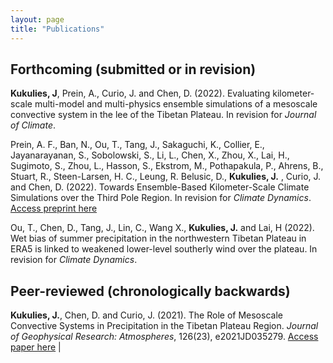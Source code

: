 ```yaml
---
layout: page
title: "Publications"
---
```


<style>
td, th {
   border: none!important;
   }
   </style>
 
## Forthcoming (submitted or in revision) 
 

**Kukulies, J**, Prein, A.,  Curio, J. and Chen, D. (2022). Evaluating kilometer-scale multi-model and multi-physics ensemble simulations of a mesoscale convective system in the lee of the Tibetan Plateau. In revision for *Journal of Climate*. 
 

Prein, A. F., Ban, N., Ou, T., Tang, J., Sakaguchi, K., Collier, E., Jayanarayanan, S., Sobolowski, S., Li, L., Chen, X., Zhou, X., Lai, H., Sugimoto, S., Zhou, L., Hasson, S., Ekstrom, M., Pothapakula, P., Ahrens, B., Stuart, R., Steen-Larsen, H. C., Leung, R. Belusic, D., **Kukulies, J.** , Curio, J. and Chen, D. (2022). Towards Ensemble-Based Kilometer-Scale Climate Simulations over the Third Pole Region. In revision for *Climate Dynamics*. [ Access preprint here](https://assets.researchsquare.com/files/rs-1570621/v1_covered.pdf?c=1651595899)


Ou, T., Chen, D., Tang, J., Lin, C., Wang X., **Kukulies, J.** and Lai, H (2022). Wet bias of summer precipitation in the northwestern Tibetan Plateau in ERA5 is linked to weakened lower-level southerly wind over the plateau. In revision for *Climate Dynamics*.

 
## Peer-reviewed (chronologically backwards)

**Kukulies, J.**, Chen, D. and Curio, J. (2021). The Role of Mesoscale Convective Systems in Precipitation in the Tibetan Plateau Region. *Journal of Geophysical Research: Atmospheres*, 126(23), e2021JD035279. [ Access paper here](https://agupubs.onlinelibrary.wiley.com/doi/full/10.1029/2021JD035279) | <span class="__dimensions_badge_embed__" data-doi="10.1029/2021JD035279" data-style="small_circle"></span><script async src="https://badge.dimensions.ai/badge.js" charset="utf-8"></script
            

Zhang, X., Yin, Y., **Kukulies, J.**, Li, Y., Kuang, X., He, C., and Chen, J. (2021). Revisiting Lightning Activity and Parameterization Using Geostationary Satellite Observations. *Remote Sensing*, 13(19). [ Access paper here](https://www.mdpi.com/2072-4292/13/19/3866) | <span class="__dimensions_badge_embed__" data-doi="10.3390/rs13193866" data-style="small_circle"></span><script async src="https://badge.dimensions.ai/badge.js" charset="utf-8"></script


Lai, H. W., Chen, H. W., **Kukulies, J.**, Ou, T. and Chen, D. (2020). Regionalization of seasonal precipitation over the Tibetan Plateau and associated large-scale atmospheric systems. *Journal of Climate*, 1-45. [ Access paper here](https://journals.ametsoc.org/view/journals/clim/34/7/JCLI-D-20-0521.1.xml) | <span class="__dimensions_badge_embed__" data-doi="10.1175/JCLI-D-20-0521.1" data-style="small_circle"></span><script async src="https://badge.dimensions.ai/badge.js" charset="utf-8"></script


**Kukulies, J.**, Chen, D. and Wang, M. (2020). Temporal and spatial variations of convection and precipitation over the Tibetan Plateau based on recent satellite observations. Part II: Precipitation climatology derived from GPM. *International Journal of Climatology*. [ Access paper here](https://rmets.onlinelibrary.wiley.com/doi/full/10.1002/joc.6493) | <span class="__dimensions_badge_embed__" data-doi="10.1002/joc.6493" data-style="small_circle"></span><script async src="https://badge.dimensions.ai/badge.js" charset="utf-8"></script


**Kukulies, J.**, Chen, D. and Wang, M. (2019). Temporal and spatial variations of convection and precipitation over the Tibetan Plateau based on recent satellite observations.Part I: Cloud climatology derived from CloudSat and CALIPSO. *International Journal of Climatology*. [ Access paper here](https://rmets.onlinelibrary.wiley.com/doi/full/10.1002/joc.6162) | <span class="__dimensions_badge_embed__" data-doi="10.1002/joc.6162" data-style="small_circle"></span><script async src="https://badge.dimensions.ai/badge.js" charset="utf-8"></script

